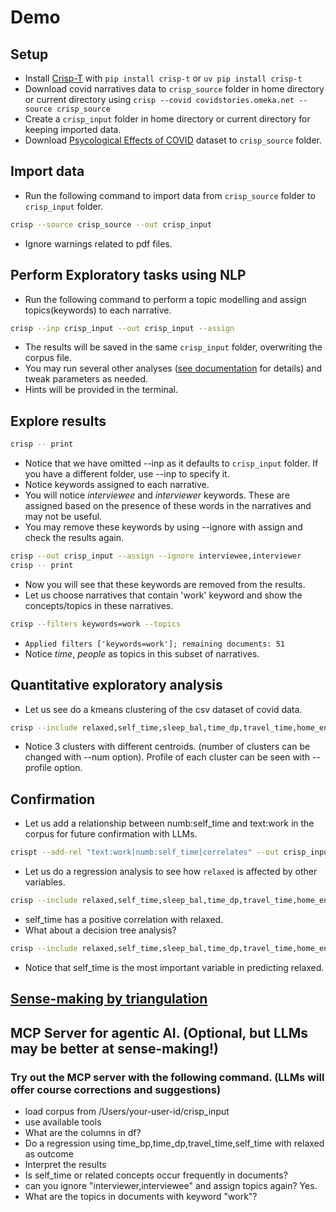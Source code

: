 # Demo

## Setup

* Install [Crisp-T](https://github.com/dermatologist/crisp-t) with `pip install crisp-t` or `uv pip install crisp-t`
* Download covid narratives data to  `crisp_source` folder in home directory or current directory using `crisp --covid covidstories.omeka.net --source crisp_source`
* Create a `crisp_input` folder in home directory or current directory for keeping imported data.
* Download [Psycological Effects of COVID](https://www.kaggle.com/datasets/hemanthhari/psycological-effects-of-covid) dataset to `crisp_source` folder.

## Import data

* Run the following command to import data from `crisp_source` folder to `crisp_input` folder.
```bash
crisp --source crisp_source --out crisp_input
```
* Ignore warnings related to pdf files.

## Perform Exploratory tasks using NLP

* Run the following command to perform a topic modelling and assign topics(keywords) to each narrative.

```bash
crisp --inp crisp_input --out crisp_input --assign
```

* The results will be saved in the same `crisp_input` folder, overwriting the corpus file.
* You may run several other analyses ([see documentation](https://dermatologist.github.io/crisp-t/) for details) and tweak parameters as needed.
* Hints will be provided in the terminal.

## Explore results

```bash
crisp -- print
```

* Notice that we have omitted --inp as it defaults to `crisp_input` folder. If you have a different folder, use --inp to specify it.
* Notice keywords assigned to each narrative.
* You will notice *interviewee* and *interviewer* keywords. These are assigned based on the presence of these words in the narratives and may not be useful.
* You may remove these keywords by using --ignore with assign and check the results again.

```bash
crisp --out crisp_input --assign --ignore interviewee,interviewer
crisp -- print
```

* Now you will see that these keywords are removed from the results.
* Let us choose narratives that contain 'work' keyword and show the concepts/topics in these narratives.

```bash
crisp --filters keywords=work --topics
```

* `Applied filters ['keywords=work']; remaining documents: 51`
* Notice *time*, *people* as topics in this subset of narratives.

## Quantitative exploratory analysis

* Let us see do a kmeans clustering of the csv dataset of covid data.

```bash
crisp --include relaxed,self_time,sleep_bal,time_dp,travel_time,home_env --kmeans
```

* Notice 3 clusters with different centroids. (number of clusters can be changed with --num option). Profile of each cluster can be seen with --profile option.

## Confirmation

* Let us add a relationship between numb:self_time and text:work in the corpus for future confirmation with LLMs.

```bash
crispt --add-rel "text:work|numb:self_time|correlates" --out crisp_input
```

* Let us do a regression analysis to see how `relaxed` is affected by other variables.

```bash
crisp --include relaxed,self_time,sleep_bal,time_dp,travel_time,home_env --regression --outcome relaxed
```

* self_time has a positive correlation with relaxed.
* What about a decision tree analysis?

```bash
crisp --include relaxed,self_time,sleep_bal,time_dp,travel_time,home_env --cls --outcome relaxed
```

* Notice that self_time is the most important variable in predicting relaxed.

## [Sense-making by triangulation](INSTRUCTION.md)

## MCP Server for agentic AI. (Optional, but LLMs may be better at sense-making!)

### Try out the MCP server with the following command. (LLMs will offer course corrections and suggestions)


* load corpus from /Users/your-user-id/crisp_input
* use available tools
* What are the columns in df?
* Do a regression using time_bp,time_dp,travel_time,self_time with relaxed as outcome
* Interpret the results
* Is self_time or related concepts occur frequently in documents?
* can you ignore "interviewer,interviewee" and assign topics again? Yes.
* What are the topics in documents with keyword "work"?
